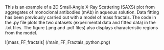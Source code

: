 This is an example of a 2D Small-Angle X-Ray Scattering (SAXS) plot from aggregates of monoclonal antibodies (mAb) in aqueous solution.
Data fitting has been previously carried out with a model of mass fractals.
The code in the .py file plots the two datasets (experimental data and fitted data) in the .txt files.
The figure (.png and .pdf files) also displays characteristic regions from the model.

![mass_FF_fractals] (/main_FF_Fractals_python.png)
